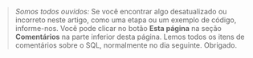 
> _Somos todos ouvidos:_ Se você encontrar algo desatualizado ou incorreto neste artigo, como uma etapa ou um exemplo de código, informe-nos. Você pode clicar no botão **Esta página** na seção **Comentários** na parte inferior desta página. Lemos todos os itens de comentários sobre o SQL, normalmente no dia seguinte. Obrigado.

<!--  The text about Edit-pencil maybe makes the paragraph uncomfortably long?
_We are listening:_ If you find something outdated or incorrect in this article, such as a step or a code example, please tell us. You can click the **This page** button in the **Feedback** section at the bottom of this page. Or better, if you know the fix, you can click the **Edit-pencil** icon at the top of this page, and then click the pencil icon on the GitHub page. We read every item of feedback about SQL, typically the next day. Thank you.
-->
